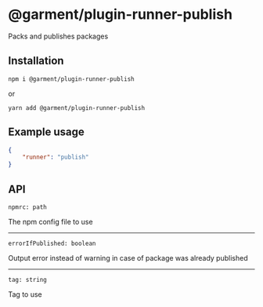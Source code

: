 # @garment/plugin-runner-publish

<!-- description src/index.ts firstInterface -->
Packs and publishes packages


## Installation

<!-- installation -->
`npm i @garment/plugin-runner-publish`

or

`yarn add @garment/plugin-runner-publish`

## Example usage

<!-- example src/index.ts firstInterface -->
```json
{
    "runner": "publish"
}
```

## API

<!-- api src/index.ts firstInterface  -->
`npmrc: path`

The npm config file to use

---

`errorIfPublished: boolean`

Output error instead of warning in case of package was already published

---

`tag: string`

Tag to use

